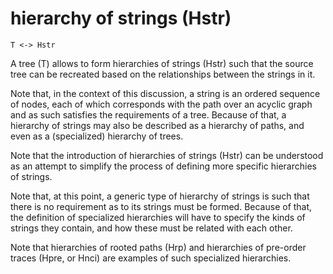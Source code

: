 
# hierarchy of strings (Hstr)

```
T <-> Hstr
```

A tree (T) allows to form hierarchies of strings (Hstr) such that the source
tree can be recreated based on the relationships between the strings in it.

Note that, in the context of this discussion, a string is an ordered sequence
of nodes, each of which corresponds with the path over an acyclic graph and as
such satisfies the requirements of a tree. Because of that, a hierarchy of
strings may also be described as a hierarchy of paths, and even as a
(specialized) hierarchy of trees.

Note that the introduction of hierarchies of strings (Hstr) can be understood
as an attempt to simplify the process of defining more specific hierarchies of
strings.

Note that, at this point, a generic type of hierarchy of strings is such that
there is no requirement as to its strings must be formed. Because of that, the
definition of specialized hierarchies will have to specify the kinds of strings
they contain, and how these must be related with each other.

Note that hierarchies of rooted paths (Hrp) and hierarchies of pre-order traces
(Hpre, or Hnci) are examples of such specialized hierarchies.

